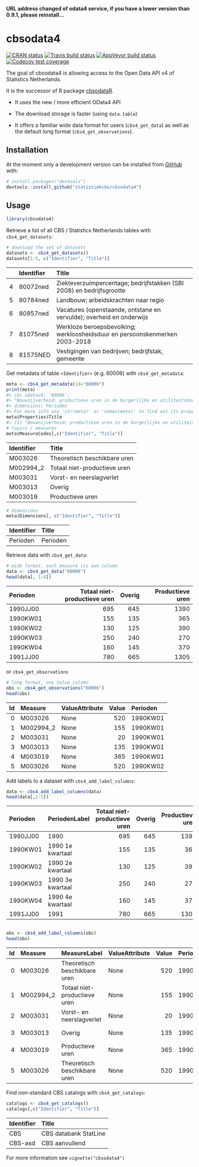 
<!-- README.md is generated from README.Rmd. Please edit that file -->

<!-- README.md is generated from README.Rmd. Please edit that file -->

**URL address changed of odata4 service, if you have a lower version
than 0.9.1, please reinstall…**

# cbsodata4

<!-- badges: start -->

[![CRAN
status](https://www.r-pkg.org/badges/version/cbsodata4)](https://cran.r-project.org/package=cbsodata4)
[![Travis build
status](https://travis-ci.org/statistiekcbs/cbsodata4.svg?branch=master)](https://travis-ci.org/statistiekcbs/cbsodata4)
[![AppVeyor build
status](https://ci.appveyor.com/api/projects/status/github/statistiekcbs/cbsodata4?branch=master&svg=true)](https://ci.appveyor.com/project/edwindj/cbsodata4)
[![Codecov test
coverage](https://codecov.io/gh/statistiekcbs/cbsodata4/branch/master/graph/badge.svg)](https://codecov.io/gh/statistiekcbs/cbsodata4?branch=master)

<!-- badges: end -->

The goal of cbsodata4 is allowing access to the Open Data API v4 of
Statistics Netherlands.

It is the successor of R package
[cbsodataR](https://CRAN.R-project.org/package=cbsodataR).

  - It uses the new / more efficient OData4 API

  - The download storage is faster (using `data.table`)

  - It offers a familiar wide data format for users (`cbs4_get_data`) as
    well as the default long format (`cbs4_get_observations`).

## Installation

<!--

You can install the released version of cbsodata4 from [CRAN](https://CRAN.R-project.org) with:

```r
install.packages("cbsodata4")
```
!-->

At the moment only a development version can be installed from
[GitHub](https://github.com/) with:

``` r
# install.packages("devtools")
devtools::install_github("statistiekcbs/cbsodata4")
```

## Usage

``` r
library(cbsodata4)
```

Retrieve a list of all CBS / Statistics Netherlands tables with
`cbs4_get_datasets`:

``` r
# download the set of datasets
datasets <- cbs4_get_datasets()
datasets[1:5, c("Identifier", "Title")]
```

<div class="kable-table">

|   | Identifier | Title                                                                       |
| :- | :--------- | :-------------------------------------------------------------------------- |
| 4 | 80072ned   | Ziekteverzuimpercentage; bedrijfstakken (SBI 2008) en bedrijfsgrootte       |
| 5 | 80784ned   | Landbouw; arbeidskrachten naar regio                                        |
| 6 | 80857ned   | Vacatures (openstaande, ontstane en vervulde); overheid en onderwijs        |
| 7 | 81075ned   | Werkloze beroepsbevolking; werkloosheidsduur en persoonskenmerken 2003-2018 |
| 8 | 81575NED   | Vestigingen van bedrijven; bedrijfstak, gemeente                            |

</div>

Get metadata of table `<Identifier>` (e.g. 60006) with
`cbs4_get_metadata`:

``` r
meta <- cbs4_get_metadata(id="60006")
print(meta)
#> cbs odatav4: '60006':
#> "Bouwnijverheid; productieve uren in de burgerlijke en utiliteitsbouw"
#> dimensions: Perioden
#> For more info use 'str(meta)' or 'names(meta)' to find out its properties.
meta$Properties$Title
#> [1] "Bouwnijverheid; productieve uren in de burgerlijke en utiliteitsbouw"
# topics / measures
meta$MeasureCodes[,c("Identifier", "Title")]
```

<div class="kable-table">

| Identifier | Title                        |
| :--------- | :--------------------------- |
| M003026    | Theoretisch beschikbare uren |
| M002994\_2 | Totaal niet-productieve uren |
| M003031    | Vorst- en neerslagverlet     |
| M003013    | Overig                       |
| M003019    | Productieve uren             |

</div>

``` r
# dimensions
meta$Dimensions[, c("Identifier", "Title")]
```

<div class="kable-table">

| Identifier | Title    |
| :--------- | :------- |
| Perioden   | Perioden |

</div>

Retrieve data with `cbs4_get_data`:

``` r
# wide format, each measure its own column
data <- cbs4_get_data("60006")
head(data[, 1:4])
```

<div class="kable-table">

| Perioden | Totaal niet-productieve uren | Overig | Productieve uren |
| :------- | ---------------------------: | -----: | ---------------: |
| 1990JJ00 |                          695 |    645 |             1390 |
| 1990KW01 |                          155 |    135 |              365 |
| 1990KW02 |                          130 |    125 |              390 |
| 1990KW03 |                          250 |    240 |              270 |
| 1990KW04 |                          160 |    145 |              370 |
| 1991JJ00 |                          780 |    665 |             1305 |

</div>

or `cbs4_get_observations`

``` r
# long format, one Value column
obs <- cbs4_get_observations("60006")
head(obs)
```

<div class="kable-table">

| Id | Measure    | ValueAttribute | Value | Perioden |
| -: | :--------- | :------------- | ----: | :------- |
|  0 | M003026    | None           |   520 | 1990KW01 |
|  1 | M002994\_2 | None           |   155 | 1990KW01 |
|  2 | M003031    | None           |    20 | 1990KW01 |
|  3 | M003013    | None           |   135 | 1990KW01 |
|  4 | M003019    | None           |   365 | 1990KW01 |
|  5 | M003026    | None           |   520 | 1990KW02 |

</div>

Add labels to a dataset with `cbs4_add_label_columns`:

``` r
data <- cbs4_add_label_columns(data)
head(data[,1:5])
```

<div class="kable-table">

| Perioden | PeriodenLabel    | Totaal niet-productieve uren | Overig | Productieve uren |
| :------- | :--------------- | ---------------------------: | -----: | ---------------: |
| 1990JJ00 | 1990             |                          695 |    645 |             1390 |
| 1990KW01 | 1990 1e kwartaal |                          155 |    135 |              365 |
| 1990KW02 | 1990 2e kwartaal |                          130 |    125 |              390 |
| 1990KW03 | 1990 3e kwartaal |                          250 |    240 |              270 |
| 1990KW04 | 1990 4e kwartaal |                          160 |    145 |              370 |
| 1991JJ00 | 1991             |                          780 |    665 |             1305 |

</div>

``` r

obs <- cbs4_add_label_columns(obs)
head(obs)
```

<div class="kable-table">

| Id | Measure    | MeasureLabel                 | ValueAttribute | Value | Perioden | PeriodenLabel    |
| -: | :--------- | :--------------------------- | :------------- | ----: | :------- | :--------------- |
|  0 | M003026    | Theoretisch beschikbare uren | None           |   520 | 1990KW01 | 1990 1e kwartaal |
|  1 | M002994\_2 | Totaal niet-productieve uren | None           |   155 | 1990KW01 | 1990 1e kwartaal |
|  2 | M003031    | Vorst- en neerslagverlet     | None           |    20 | 1990KW01 | 1990 1e kwartaal |
|  3 | M003013    | Overig                       | None           |   135 | 1990KW01 | 1990 1e kwartaal |
|  4 | M003019    | Productieve uren             | None           |   365 | 1990KW01 | 1990 1e kwartaal |
|  5 | M003026    | Theoretisch beschikbare uren | None           |   520 | 1990KW02 | 1990 2e kwartaal |

</div>

Find non-standard CBS catalogs with `cbs4_get_catalogs`:

``` r
catalogs <- cbs4_get_catalogs()
catalogs[,c("Identifier", "Title")]
```

<div class="kable-table">

| Identifier | Title                 |
| :--------- | :-------------------- |
| CBS        | CBS databank StatLine |
| CBS-asd    | CBS aanvullend        |

</div>

For more information see `vignette("cbsodata4")`
